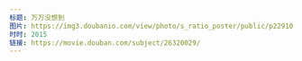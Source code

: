 ```yaml
---
标题: 万万没想到
图片: https://img3.doubanio.com/view/photo/s_ratio_poster/public/p2291070523.jpg
时时: 2015
链接: https://movie.douban.com/subject/26320029/
---
```


